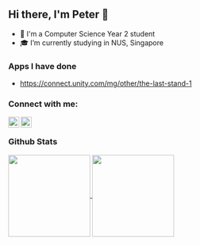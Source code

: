 ## Hi there, I'm Peter 👋

- 🏫 I'm a Computer Science Year 2 student
- ‍🎓 I’m currently studying in NUS, Singapore

### Apps I have done
- https://connect.unity.com/mg/other/the-last-stand-1

### Connect with me:
[<img align="left" alt="Stack Overflow" width="22px" src="https://cdn.jsdelivr.net/npm/simple-icons@v3/icons/stackoverflow.svg" />][stackoverflow]
[<img align="left" alt="LinkedIn | LinkedIn" width="22px" src="https://cdn.jsdelivr.net/npm/simple-icons@v3/icons/linkedin.svg" />][linkedin]
<br/>

### Github Stats
<a href="https://github.com/anuraghazra/convoychat">
  <img align="center" height="165" src="https://github-readme-stats.vercel.app/api/top-langs/?username=peter-yeh
&card_width=250 &show_icons=true &show_owner=true &count_private=true &include_all_commits=true &layout=compact" />
</a>
<a href="https://github.com/anuraghazra/github-readme-stats">
  <img align="center" height="165" src="https://github-readme-stats.vercel.app/api?username=peter-yeh
&show_icons=true &show_owner=true &count_private=true &include_all_commits=true" />
</a>

[stackoverflow]: https://stackoverflow.com/users/11105288/peter
[linkedin]: https://www.linkedin.com/in/YehYuChun
